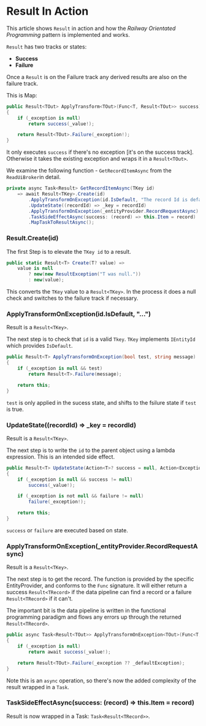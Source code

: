 # Result In Action

This article shows `Result` in action and how the *Railway Orientated Programming* pattern is implemented and works.

`Result` has two tracks or states:

 - **Success**
 - **Failure**

Once a `Result` is on the Failure track any derived results are also on the failure track.

This is Map:

```csharp
public Result<TOut> ApplyTransform<TOut>(Func<T, Result<TOut>> success)
{
    if (_exception is null)
        return success(_value!);

    return Result<TOut>.Failure(_exception!);
}
```

It only executes `success` if there's no exception [it's on the success track].  Otherwise it takes the existing exception and wraps it in a `Result<TOut>`.

We examine the following function - `GetRecordItemAsync` from the `ReadUiBroker`in detail.  

```csharp
private async Task<Result> GetRecordItemAsync(TKey id)
    => await Result<TKey>.Create(id)
        .ApplyTransformOnException(id.IsDefault, "The record Id is default.  Mo record retrieved.")
        .UpdateState((recordId) => _key = recordId)
        .ApplyTransformOnException(_entityProvider.RecordRequestAsync)
        .TaskSideEffectAsync(success: (record) => this.Item = record)
        .MapTaskToResultAsync();
```

### Result<TKey>.Create(id)

The first Step is to elevate the `TKey id` to a result.

```csharp
public static Result<T> Create(T? value) =>
    value is null
        ? new(new ResultException("T was null."))
        : new(value);
```

This converts the `TKey` value to a `Result<TKey>`.  In the process it does a null check and switches to the failure track if necessary.


### ApplyTransformOnException(id.IsDefault, "...")

Result is a `Result<TKey>`.

The next step is to check that `id` is a valid `Tkey`.  `TKey` implements `IEntityId` which provides `IsDefault`.    

```csharp
public Result<T> ApplyTransformOnException(bool test, string message)
{
    if (_exception is null && test)
        return Result<T>.Failure(message);

    return this;
}
```
`test` is only applied in the sucess state, and shifts to the fsilure state if `test` is true.

### UpdateState((recordId) => _key = recordId)

Result is a `Result<TKey>`.

The next step is to write the `id` to the parent object using a lambda expression.  This is an intended side effect.    

```csharp
public Result<T> UpdateState(Action<T>? success = null, Action<Exception>? failure = null)
{
    if (_exception is null && success != null)
        success(_value!);

    if (_exception is not null && failure != null)
        failure(_exception!);

    return this;
}
```

`success` or `failure` are executed based on state.

### ApplyTransformOnException(_entityProvider.RecordRequestAsync)

Result is a `Result<TKey>`.

The next step is to get the record.  The function is provided by the specific EntityProvider<TRecord>, and conforms to the `Func` signature.  It will either return a success `Result<TRecord>` if the data pipeline can find a record or a failure `Result<TRecord>` if it can't.

The important bit is the data pipeline is written in the functional programming paradigm and flows any errors up through the returned `Result<TRecord>`. 

```csharp
public async Task<Result<TOut>> ApplyTransformOnException<TOut>(Func<T, Task<Result<TOut>>> success)
{
    if (_exception is null)
        return await success(_value!);

    return Result<TOut>.Failure(_exception ?? _defaultException);
}
```

Note this is an `async` operation, so there's now the added complexity of the result wrapped in a `Task`.  

### TaskSideEffectAsync(success: (record) => this.Item = record)

Result is now wrapped in a Task: `Task<Result<TRecord>>`.

